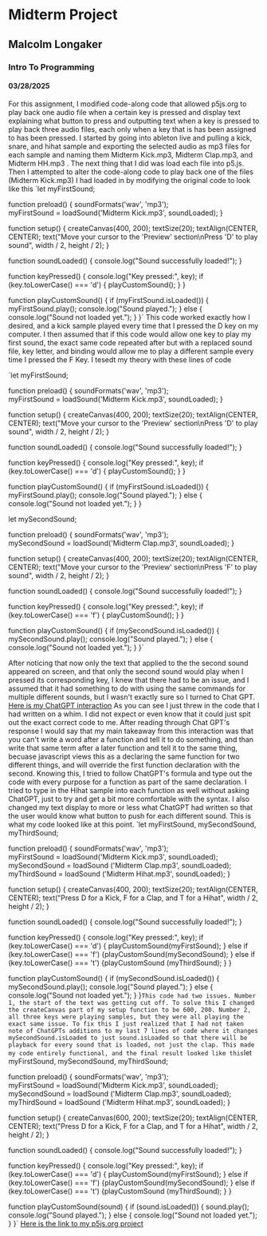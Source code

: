 # Midterm Project
## Malcolm Longaker
### Intro To Programming
#### 03/28/2025
For this assignment, I modified code-along code that allowed p5js.org to play back one audio file when a certain key is pressed and display text explaining what button to press and outputting text when a key is pressed to play back three audio files, each only when a key that is has been assigned to has been pressed. I started by going into ableton live and pulling a kick, snare, and hihat sample and exporting the selected audio as mp3 files for each sample and naming them Midterm Kick.mp3, Midterm Clap.mp3, and Midterm HH.mp3 . The next thing that I did was load each file into p5.js. Then I attempted to alter the code-along code to play back one of the files (Midterm Kick.mp3) I had loaded in by modifying the original code to look like this
`let myFirstSound;

function preload() {
  soundFormats('wav', 'mp3');  
  myFirstSound = loadSound('Midterm Kick.mp3', soundLoaded);
}

function setup() {
  createCanvas(400, 200);
  textSize(20);
  textAlign(CENTER, CENTER);
  text("Move your cursor to the 'Preview' section\nPress 'D' to play sound", width / 2, height / 2);
}

function soundLoaded() {
  console.log("Sound successfully loaded!");
}

function keyPressed() {
  console.log("Key pressed:", key);
  if (key.toLowerCase() === 'd') {
    playCustomSound();
  }
}

function playCustomSound() {
  if (myFirstSound.isLoaded()) {
    myFirstSound.play();
    console.log("Sound played.");
  } else {
    console.log("Sound not loaded yet.");
  }
}`
This code worked exactly how I desired, and a kick sample played every time that I pressed the D key on my computer. I then assumed that if this code would allow one key to play my first sound, the exact same code repeated after but with a replaced sound file, key letter, and binding would allow me to play a different sample every time I pressed the F Key. I tesedt my theory with these lines of code

`let myFirstSound;

function preload() {
  soundFormats('wav', 'mp3');  
  myFirstSound = loadSound('Midterm Kick.mp3', soundLoaded);
}

function setup() {
  createCanvas(400, 200);
  textSize(20);
  textAlign(CENTER, CENTER);
  text("Move your cursor to the 'Preview' section\nPress 'D' to play sound", width / 2, height / 2);
}

function soundLoaded() {
  console.log("Sound successfully loaded!");
}

function keyPressed() {
  console.log("Key pressed:", key);
  if (key.toLowerCase() === 'd') {
    playCustomSound();
  }
}

function playCustomSound() {
  if (myFirstSound.isLoaded()) {
    myFirstSound.play();
    console.log("Sound played.");
  } else {
    console.log("Sound not loaded yet.");
  }
}

let mySecondSound;

function preload() {
  soundFormats('wav', 'mp3');  
  mySecondSound = loadSound('Midterm Clap.mp3', soundLoaded);
}

function setup() {
  createCanvas(400, 200);
  textSize(20);
  textAlign(CENTER, CENTER);
  text("Move your cursor to the 'Preview' section\nPress 'F' to play sound", width / 2, height / 2);
}

function soundLoaded() {
  console.log("Sound successfully loaded!");
}

function keyPressed() {
  console.log("Key pressed:", key);
  if (key.toLowerCase() === 'f') {
    playCustomSound();
  }
}

function playCustomSound() {
  if (mySecondSound.isLoaded()) {
    mySecondSound.play();
    console.log("Sound played.");
  } else {
    console.log("Sound not loaded yet.");
  }
}`

After noticing that now only the text that applied to the the second sound appeared on screen, and that only the second sound would play when I pressed its corresponding key, I knew that there had to be an issue, and I assumed that it had something to do with using the same commands for multiple different sounds, but I wasn't exactly sure so I turned to Chat GPT.
[Here is my ChatGPT interaction](https://drive.google.com/drive/folders/1QmAb3_l4wa_zQET7J7ryqu5KUHxNhWEi?usp=drive_link)
As you can see I just threw in the code that I had written on a whim. I did not expect or even know that it could just spit out the exact correct code to me. After reading through Chat GPT's response I would say that my main takeaway from this interaction was that you can't write a word after a function and tell it to do something, and than write that same term after a later function and tell it to the same thing, becuase javascript views this as a declaring the same function for two different things, and will override the first function declaration with the second. Knowing this, I tried to follow ChatGPT's formula and type out the code with every purpose for a function as part of the same declaration. I tried to type in the Hihat sample into each function as well without asking ChatGPT, just to try and get a bit more comfortable with the syntax. I also changed my text display to more or less what ChatGPT had written so that the user would know what button to push for each different sound. This is what my code looked like at this point. 
`let myFirstSound, mySecondSound, myThirdSound;

function preload() {
  soundFormats('wav', 'mp3');  
  myFirstSound = loadSound('Midterm Kick.mp3', soundLoaded);
  mySecondSound = loadSound ('Midterm Clap.mp3', soundLoaded);
  myThirdSound = loadSound ('Midterm Hihat.mp3', soundLoaded);
}

function setup() {
  createCanvas(400, 200);
  textSize(20);
  textAlign(CENTER, CENTER);
  text("Press D for a Kick, F for a Clap, and T for a Hihat", width / 2, height / 2);
}

function soundLoaded() {
  console.log("Sound successfully loaded!");
}

function keyPressed() {
  console.log("Key pressed:", key);
  if (key.toLowerCase() === 'd') {
    playCustomSound(myFirstSound);
  } else if (key.toLowerCase() === 'f') {playCustomSound(mySecondSound);
  } else if (key.toLowerCase() === 't') {playCustomSound (myThirdSound);
  }
}

function playCustomSound() {
  if (mySecondSound.isLoaded()) {
    mySecondSound.play();
    console.log("Sound played.");
  } else {
    console.log("Sound not loaded yet.");
  }
}`
This code had two issues. Number 1, the start of the text was getting cut off. To solve this I changed the createCanvas part of my setup function to be 600, 200. Number 2, all three keys were playing samples, but they were all playing the exact same issue. To fix this I just realized that I had not taken note of ChatGPTs additions to my last 7 lines of code where it changes mySecondSound.isLoaded to just sound.isLoaded so that there will be playback for every sound that is loaded, not just the clap. This made my code entirely functional, and the final result looked like this
`let myFirstSound, mySecondSound, myThirdSound;

function preload() {
  soundFormats('wav', 'mp3');  
  myFirstSound = loadSound('Midterm Kick.mp3', soundLoaded);
  mySecondSound = loadSound ('Midterm Clap.mp3', soundLoaded);
  myThirdSound = loadSound ('Midterm Hihat.mp3', soundLoaded);
}

function setup() {
  createCanvas(600, 200);
  textSize(20);
  textAlign(CENTER, CENTER);
  text("Press D for a Kick, F for a Clap, and T for a Hihat", width / 2, height / 2);
}

function soundLoaded() {
  console.log("Sound successfully loaded!");
}

function keyPressed() {
  console.log("Key pressed:", key);
  if (key.toLowerCase() === 'd') {
    playCustomSound(myFirstSound);
  } else if (key.toLowerCase() === 'f') {playCustomSound(mySecondSound);
  } else if (key.toLowerCase() === 't') {playCustomSound (myThirdSound);
  }
}

function playCustomSound(sound) {
  if (sound.isLoaded()) {
    sound.play();
    console.log("Sound played.");
  } else {
    console.log("Sound not loaded yet.");
  }
}`
[Here is the link to my p5js.org project](https://editor.p5js.org/mlongaker/sketches/_FCrHnA3Q)